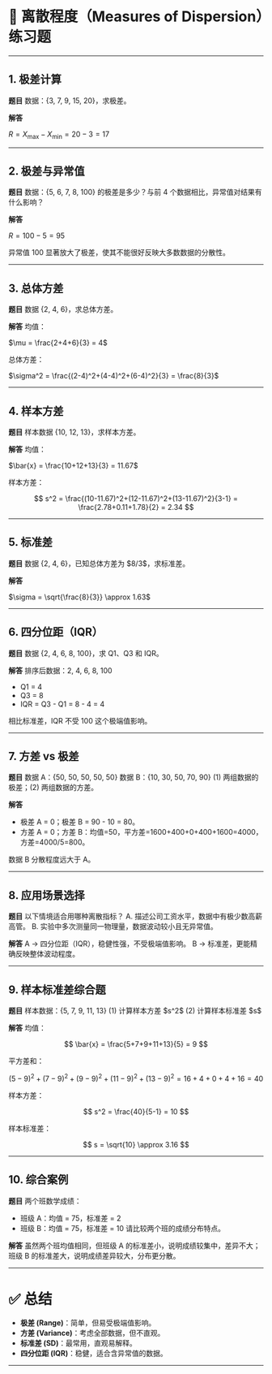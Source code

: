
# 📘 离散程度（Measures of Dispersion）练习题

---

## 1. 极差计算

**题目**
数据：{3, 7, 9, 15, 20}，求极差。

**解答**

$R = X_{\max} - X_{\min} = 20 - 3 = 17$

---

## 2. 极差与异常值

**题目**
数据：{5, 6, 7, 8, 100} 的极差是多少？与前 4 个数据相比，异常值对结果有什么影响？

**解答**

$R = 100 - 5 = 95$

异常值 100 显著放大了极差，使其不能很好反映大多数数据的分散性。

---

## 3. 总体方差

**题目**
数据 {2, 4, 6}，求总体方差。

**解答**
均值：

$\mu = \frac{2+4+6}{3} = 4$

总体方差：

$\sigma^2 = \frac{(2-4)^2+(4-4)^2+(6-4)^2}{3} = \frac{8}{3}$

---

## 4. 样本方差

**题目**
样本数据 {10, 12, 13}，求样本方差。

**解答**
均值：

$\bar{x} = \frac{10+12+13}{3} = 11.67$

样本方差：

$$
s^2 = \frac{(10-11.67)^2+(12-11.67)^2+(13-11.67)^2}{3-1}
= \frac{2.78+0.11+1.78}{2} = 2.34
$$

---

## 5. 标准差

**题目**
数据 {2, 4, 6}，已知总体方差为 \$8/3\$，求标准差。

**解答**

$\sigma = \sqrt{\frac{8}{3}} \approx 1.63$

---

## 6. 四分位距（IQR）

**题目**
数据 {2, 4, 6, 8, 100}，求 Q1、Q3 和 IQR。

**解答**
排序后数据：2, 4, 6, 8, 100

* Q1 = 4
* Q3 = 8
* IQR = Q3 - Q1 = 8 - 4 = 4

相比标准差，IQR 不受 100 这个极端值影响。

---

## 7. 方差 vs 极差

**题目**
数据 A：{50, 50, 50, 50, 50}
数据 B：{10, 30, 50, 70, 90}
(1) 两组数据的极差；(2) 两组数据的方差。

**解答**

* 极差 A = 0；极差 B = 90 - 10 = 80。
* 方差 A = 0；方差 B：均值=50，平方差=1600+400+0+400+1600=4000，方差=4000/5=800。

数据 B 分散程度远大于 A。

---

## 8. 应用场景选择

**题目**
以下情境适合用哪种离散指标？
A. 描述公司工资水平，数据中有极少数高薪高管。
B. 实验中多次测量同一物理量，数据波动较小且无异常值。

**解答**
A → 四分位距（IQR），稳健性强，不受极端值影响。
B → 标准差，更能精确反映整体波动程度。

---

## 9. 样本标准差综合题

**题目**
样本数据：{5, 7, 9, 11, 13}
(1) 计算样本方差 \$s^2\$
(2) 计算样本标准差 \$s\$

**解答**
均值：

$$
\bar{x} = \frac{5+7+9+11+13}{5} = 9
$$

平方差和：

$$
(5-9)^2+(7-9)^2+(9-9)^2+(11-9)^2+(13-9)^2 = 16+4+0+4+16=40
$$

样本方差：

$$
s^2 = \frac{40}{5-1} = 10
$$

样本标准差：

$$
s = \sqrt{10} \approx 3.16
$$

---

## 10. 综合案例

**题目**
两个班数学成绩：

* 班级 A：均值 = 75，标准差 = 2
* 班级 B：均值 = 75，标准差 = 10
  请比较两个班的成绩分布特点。

**解答**
虽然两个班均值相同，但班级 A 的标准差小，说明成绩较集中，差异不大；班级 B 的标准差大，说明成绩差异较大，分布更分散。

---

# ✅ 总结

* **极差 (Range)**：简单，但易受极端值影响。
* **方差 (Variance)**：考虑全部数据，但不直观。
* **标准差 (SD)**：最常用，直观易解释。
* **四分位距 (IQR)**：稳健，适合含异常值的数据。

---


